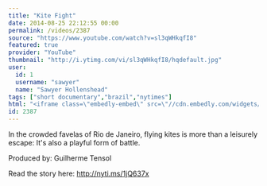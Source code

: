 ```yaml
---
title: "Kite Fight"
date: 2014-08-25 22:12:55 00:00
permalink: /videos/2387
source: "https://www.youtube.com/watch?v=sl3qWHkqfI8"
featured: true
provider: "YouTube"
thumbnail: "http://i.ytimg.com/vi/sl3qWHkqfI8/hqdefault.jpg"
user:
  id: 1
  username: "sawyer"
  name: "Sawyer Hollenshead"
tags: ["short documentary","brazil","nytimes"]
html: "<iframe class=\"embedly-embed\" src=\"//cdn.embedly.com/widgets/media.html?src=http%3A%2F%2Fwww.youtube.com%2Fembed%2Fsl3qWHkqfI8%3Fwmode%3Dtransparent%26feature%3Doembed&wmode=transparent&url=https%3A%2F%2Fwww.youtube.com%2Fwatch%3Fv%3Dsl3qWHkqfI8&image=http%3A%2F%2Fi.ytimg.com%2Fvi%2Fsl3qWHkqfI8%2Fhqdefault.jpg&key=daaebf4d9cdd46779200162d0ca86e20&type=text%2Fhtml&schema=youtube\" width=\"854\" height=\"480\" scrolling=\"no\" frameborder=\"0\" allowfullscreen></iframe>"
id: 2387
---
```


In the crowded favelas of Rio de Janeiro, flying kites is more than a leisurely escape: It's also a playful form of battle.

Produced by: Guilherme Tensol 

Read the story here: http://nyti.ms/1jQ637x